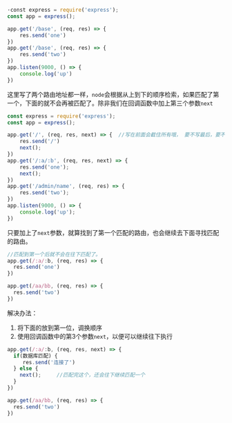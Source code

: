 ```js
·const express = require('express');
const app = express();

app.get('/base', (req, res) => {
    res.send('one')
})
app.get('/base', (req, res) => {
    res.send('two')
})
app.listen(9000, () => {
    console.log('up')
})
```

这里写了两个路由地址都一样，`node`会根据从上到下的顺序检索，如果匹配了第一个，下面的就不会再被匹配了。除非我们在回调函数中加上第三个参数`next`

```js
const express = require('express');
const app = express();

app.get('/', (req, res, next) => {	//写在前面会截住所有哦， 要不写最后，要不next
    res.send('/')
    next();
})
app.get('/:a/:b', (req, res, next) => {
    res.send('one');
    next();
})
app.get('/admin/name', (req, res) => {
    res.send('two');
})
app.listen(9000, () => {
    console.log('up');
})
```

只要加上了`next`参数，就算找到了第一个匹配的路由，也会继续去下面寻找匹配的路由。



```js
//匹配到第一个后就不会在往下匹配了。
app.get(/:a/:b, (req, res) => {
  res.send('one')
})

app.get(/aa/bb, (req, res) => {
  res.send('two')
})
```

解决办法：

1. 将下面的放到第一位，调换顺序
2. 使用回调函数中的第3个参数`next`，以便可以继续往下执行

```js
app.get(/:a/:b, (req, res, next) => {
  if(数据库匹配) {
     res.send('连接了')
  } else {
    next();		//匹配完这个，还会往下继续匹配一个
  }
})

app.get(/aa/bb, (req, res) => {
  res.send('two')
})
```